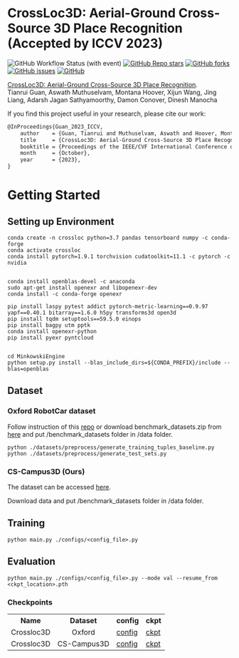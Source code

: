 # CrossLoc3D: Aerial-Ground Cross-Source 3D Place Recognition (Accepted by ICCV 2023)
![GitHub Workflow Status (with event)](https://img.shields.io/github/actions/workflow/status/rayguan97/crossloc3d/.github%2Fworkflows%2Fpython-package-conda.yml)
[![GitHub Repo stars](https://img.shields.io/github/stars/rayguan97/crossloc3d)](https://github.com/rayguan97/crossloc3d/stargazers)
[![GitHub forks](https://img.shields.io/github/forks/rayguan97/crossloc3d)](https://github.com/rayguan97/crossloc3d/network)
[![GitHub issues](https://img.shields.io/github/issues/rayguan97/crossloc3d)](https://github.com/rayguan97/crossloc3d/issues)
[![GitHub](https://img.shields.io/github/license/rayguan97/crossloc3d)](https://github.com/rayguan97/crossloc3d/blob/master/LICENSE)


[CrossLoc3D: Aerial-Ground Cross-Source 3D Place Recognition](https://arxiv.org/abs/2303.17778).
<br> Tianrui Guan, Aswath Muthuselvam, Montana Hoover, Xijun Wang, Jing Liang, Adarsh Jagan Sathyamoorthy, Damon Conover, Dinesh Manocha





If you find this project useful in your research, please cite our work:

```latex
@InProceedings{Guan_2023_ICCV,
    author    = {Guan, Tianrui and Muthuselvam, Aswath and Hoover, Montana and Wang, Xijun and Liang, Jing and Sathyamoorthy, Adarsh Jagan and Conover, Damon and Manocha, Dinesh},
    title     = {CrossLoc3D: Aerial-Ground Cross-Source 3D Place Recognition},
    booktitle = {Proceedings of the IEEE/CVF International Conference on Computer Vision (ICCV)},
    month     = {October},
    year      = {2023},
}

```


# Getting Started
## Setting up Environment

```
conda create -n crossloc python=3.7 pandas tensorboard numpy -c conda-forge
conda activate crossloc
conda install pytorch=1.9.1 torchvision cudatoolkit=11.1 -c pytorch -c nvidia


conda install openblas-devel -c anaconda
sudo apt-get install openexr and libopenexr-dev
conda install -c conda-forge openexr

pip install laspy pytest addict pytorch-metric-learning==0.9.97 yapf==0.40.1 bitarray==1.6.0 h5py transforms3d open3d
pip install tqdm setuptools==59.5.0 einops
pip install bagpy utm pptk
conda install openexr-python
pip install pyexr pyntcloud


cd MinkowskiEngine
python setup.py install --blas_include_dirs=${CONDA_PREFIX}/include --blas=openblas
```

## Dataset


### Oxford RobotCar dataset

Follow instruction of this [repo](https://github.com/mikacuy/pointnetvlad) or download benchmark_datasets.zip from [here](https://drive.google.com/drive/folders/1Wn1Lvvk0oAkwOUwR0R6apbrekdXAUg7D) and put /benchmark_datasets folder in /data folder.


```
python ./datasets/preprocess/generate_training_tuples_baseline.py
python ./datasets/preprocess/generate_test_sets.py
```


### CS-Campus3D (Ours)

The dataset can be accessed [here](https://drive.google.com/file/d/1rFwfK3LxjMQnzlG_v_73dk63KyphnNjy/view?usp=sharing).

Download data and put /benchmark_datasets folder in /data folder.


## Training

```
python main.py ./configs/<config_file>.py
```


## Evaluation

```
python main.py ./configs/<config_file>.py --mode val --resume_from <ckpt_location>.pth
```

### Checkpoints

<table><tbody>
<!-- START TABLE -->
<!-- TABLE HEADER -->
<th valign="bottom">Name</th>
<th valign="bottom">Dataset</th>
<th valign="bottom">config</th>
<th valign="bottom">ckpt</th>
<!-- TABLE BODY -->
<!-- ROW: maskformer2_R50_bs16_50ep -->
 <tr>
    <td align="left">Crossloc3D</td>
    <td align="center">Oxford</td>
    <td align="left"><a href="https://github.com/rayguan97/crossloc3d/blob/main/configs/oxford_ours.py">config</a></td>
    <td align="left"><a href="https://drive.google.com/file/d/1DC-6s0byNX3xL9FYpGRkNnlZSZdbjNag/view?usp=sharing">ckpt</a></td>
 </tr>
 <tr>
    <td align="left">Crossloc3D</td>
    <td align="center">CS-Campus3D</td>
    <td align="left"><a href="https://github.com/rayguan97/crossloc3d/blob/main/configs/campus_ours.py">config</a></td>
    <td align="left"><a href="https://drive.google.com/file/d/1gbT6QDLgvbxkNb3JsGBDtPwHE3K_idCv/view?usp=sharing">ckpt</a></td>
 </tr>

</tbody></table>
